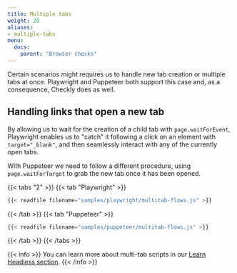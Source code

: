 ```yaml
---
title: Multiple tabs
weight: 20
aliases:
- multiple-tabs
menu:
  docs:
    parent: "Browser checks"
---
```


Certain scenarios might requires us to handle new tab creation or multiple tabs at once. Playwright and Puppeteer both support this case and, as a consequence, Checkly does as well.

## Handling links that open a new tab

By allowing us to wait for the creation of a child tab with `page.waitForEvent`, Playwright enables us to "catch" it following a click on an element with `target="_blank"`, and then seamlessly interact with any of the currently open tabs. 

With Puppeteer we need to follow a different procedure, using `page.waitForTarget` to grab the new tab once it has been opened.

{{< tabs "2" >}}
{{< tab "Playwright" >}}
```js
{{< readfile filename="samples/playwright/multitab-flows.js" >}}
```
{{< /tab >}}
{{< tab "Puppeteer" >}}
```js
{{< readfile filename="samples/puppeteer/multitab-flows.js" >}}
```
{{< /tab >}}
{{< /tabs >}}

{{< info >}}
You can learn more about multi-tab scripts in our [Learn Headless section](/learn/headless/multitab-flows).
{{< /info >}}